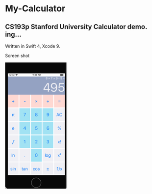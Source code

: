 # My-Calculator

## CS193p Stanford University Calculator demo. ing...



Written in Swift 4, Xcode 9.

Screen shot

<img src="capture.png" width="200">

